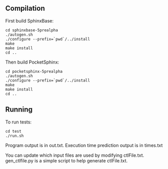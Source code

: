 ## Compilation

First build SphinxBase:
```shell
cd sphinxbase-5prealpha
./autogen.sh
./configure --prefix=`pwd`/../install
make
make install
cd ..
```

Then build PocketSphinx:
```shell
cd pocketsphinx-5prealpha
./autogen.sh
./configure --prefix=`pwd`/../install
make
make install
cd ..
```

## Running
To run tests:
```shell
cd test
./run.sh
```
Program output is in out.txt. Execution time prediction output is in times.txt

You can update which input files are used by modifying ctlFile.txt. gen_ctlfile.py is a simple script to help generate ctlFile.txt.

